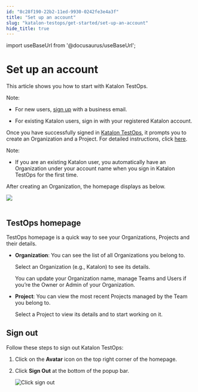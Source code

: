 ```yaml
---
id: "8c28f190-22b2-11ed-9930-0242fe3e4a3f"
title: "Set up an account"
slug: "katalon-testops/get-started/set-up-an-account"
hide_title: true
---
```

import useBaseUrl from '@docusaurus/useBaseUrl';


# <a id="id" class="anchor_top_offset"/><a id="ariaid-title1" class="anchor_top_offset"/>Set up an account

<p xmlns="http://www.w3.org/1999/xhtml" className="p">This article shows you how to start with Katalon TestOps.</p> 
<div xmlns="http://www.w3.org/1999/xhtml" className="note note note_note"><span className="note__title">Note:</span> 
  <ul className="ul"><li className="li"><p className="p">For new users, <a className="xref j-external-link" href="https://www.katalon.com/sign-up/?redirect=https%3A%2F%2Ftestops.katalon.io" target="_blank">sign
          up</a> with a business email.</p></li><li className="li"><p className="p">For existing Katalon users, sign in with your registered Katalon
        account.</p></li></ul>
</div>
<p xmlns="http://www.w3.org/1999/xhtml" className="p">Once you have successfully signed in <a className="xref j-external-link" href="https://testops.katalon.io/" target="_blank">Katalon TestOps</a>, it prompts   you to create an Organization and a Project. For detailed   instructions, click <a className="xref" href="/docs/katalon-testops/get-started/create-organization-and-project#id_1">here</a>.</p> 
<div xmlns="http://www.w3.org/1999/xhtml" className="note note note_note"><span className="note__title">Note:</span> 
  <ul className="ul"><li className="li"><p className="p">If you are an existing Katalon user, you automatically have an
        Organization under your account name when you sign in Katalon
        TestOps for the first time.</p></li></ul>
</div>
<p xmlns="http://www.w3.org/1999/xhtml" className="p">After creating an Organization, the homepage displays as   below.</p> 
<p xmlns="http://www.w3.org/1999/xhtml" className="p">   <img className="image" src={useBaseUrl("https://github.com/katalon-studio/docs-images/raw/master/katalon-analytics/docs/testops-revamp-june-signup/kt-june-revamp-testop-homepage.png")} /><br /><br /> </p> 
    

## <a id="id_1" class="anchor_top_offset"/>TestOps homepage

    
      
<p xmlns="http://www.w3.org/1999/xhtml" className="p">TestOps homepage is a quick way to see your Organizations,   Projects and their details.</p> 
      
<ul xmlns="http://www.w3.org/1999/xhtml" className="ul">   <li className="li">     <p className="p">       <strong className="ph b">Organization</strong>: You can see the list of all       Organizations you belong to.</p>     <p className="p">Select an Organization (e.g., Katalon) to see its details.</p>     <p className="p">You can update your Organization name, manage Teams and Users if       you’re the Owner or Admin of your Organization.</p>   </li>   <li className="li">     <p className="p">       <strong className="ph b">Project</strong>: You can view the most recent Projects       managed by the Team you belong to.</p>     <p className="p">Select a Project to view its details and to start working on       it.</p>   </li> </ul> 
    
  

## <a id="id_2" class="anchor_top_offset"/>Sign out

<p xmlns="http://www.w3.org/1999/xhtml" className="p">Follow these steps to sign out Katalon TestOps:</p> 
<ol xmlns="http://www.w3.org/1999/xhtml" className="ol"><li className="li">Click on the <strong className="ph b">Avatar</strong> icon on the top right     corner of the homepage.</li><li className="li">     <p className="p">Click <strong className="ph b">Sign Out</strong> at the bottom of the popup       bar.</p>     <p className="p">       <img className="image" width={300} src={useBaseUrl("/8e5df7d0-0f1b-11ed-9930-0242fe3e4a3f.png")} alt="Click sign out" /></p>   </li></ol> 

